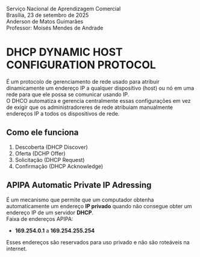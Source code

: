 Serviço Nacional de Aprendizagem Comercial  
Brasília, 23 de setembro de 2025  
Anderson de Matos Guimarães  
Professor: Moisés Mendes de Andrade

# DHCP DYNAMIC HOST CONFIGURATION PROTOCOL

É um protocolo de gerenciamento de rede usado para atribuir dinamicamente um endereço IP a qualquer dispositivo (host) ou nó em uma rede para que ele possa se comunicar usando IP.  
O DHCO automatiza e gerencia centralmente essas configurações em vez de exigir que os administradoreres de rede atribuiam manualmente endereços IP a todos os dispositivos de rede.

## Como ele funciona

1. Descoberta (DHCP Discover)
2. Oferta (DCHP Offer)
3. Solicitação (DHCP Request)
4. Confirmação (DHCP Acknowledge)

## APIPA Automatic Private IP Adressing

É um mecanismo que permite que um computador obtenha automaticamente um endereço **IP privado** quando não consegue obter um endereço IP de um servidor **DHCP**.  
Faixa de endereços APIPA:
- **169.254.0.1** a **169.254.255.254**

Esses endereços são reservados para uso privado e não são roteáveis na internet.
